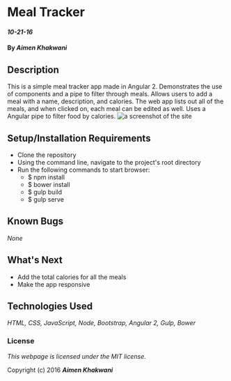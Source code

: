 # Meal Tracker

#### _10-21-16_

#### By _**Aimen Khakwani**_

## Description

This is a simple meal tracker app made in Angular 2. Demonstrates the use of components and a pipe to filter through meals. Allows users to add a meal with a name, description, and calories. The web app lists out all of the meals, and when clicked on, each meal can be edited as well. Uses a Angular pipe to filter food by calories.
<img src="resources/img/screenshot.png"  alt="a screenshot of the site">

## Setup/Installation Requirements

* Clone the repository
* Using the command line, navigate to the project's root directory
* Run the following commands to start browser:
  * $ npm install
  * $ bower install
  * $ gulp build
  * $ gulp serve

## Known Bugs

_None_

## What's Next

* Add the total calories for all the meals
* Make the app responsive

## Technologies Used

_HTML,
CSS,
JavaScript,
Node,
Bootstrap,
Angular 2,
Gulp,
Bower_

### License

*This webpage is licensed under the MIT license.*

Copyright (c) 2016 **_Aimen Khakwani_**
